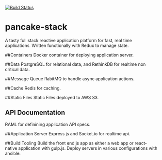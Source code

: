 [![Build Status](https://travis-ci.org/SteveCastle/pancake-stack.svg?branch=master)](https://travis-ci.org/SteveCastle/pancake-stack)

# pancake-stack
A tasty full stack reactive application platform for fast, real time applications. Written functionally with Redux to manage state.

##Containers
Docker container for deploying application server.

##Data
PostgreSQL for relational data, and RethinkDB for realtime non critical data.

##Message Queue
RabitMQ to handle async application actions.

##Cache
Redis for caching.

##Static Files
Static Files deployed to AWS S3.

## API Documentation
RAML for definining application API specs.

##Application Server
Express.js and Socket.io for realtime api.

##Build Tooling
Build the front end js app as either a web app or react-native application with gulp.js.  Deploy servers in various configurations
with ansible.
